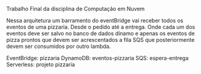 Trabalho Final da disciplina de Computação em Nuvem

Nessa arquitetura um barramento do eventBridge vai receber todos os eventos de uma pizzaria. Desde o pedido até a entrega. Onde cada um dos eventos deve ser salvo no banco de dados dínamo e apenas os eventos de pizza prontos que devem ser acrescentados a fila SQS que posteriormente devem ser consumidos por outro lambda.

EventBridge: pizzaria
DynamoDB: eventos-pizzaria
SQS: espera-entrega
Serverless: projeto pizzaria
